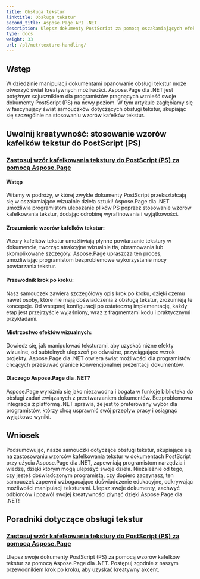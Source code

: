 ```yaml
---
title: Obsługa tekstur
linktitle: Obsługa tekstur
second_title: Aspose.Page API .NET
description: Ulepsz dokumenty PostScript za pomocą oszałamiających efektów wizualnych! Naucz się stosować wzorce kafelkowania tekstur za pomocą Aspose.Page dla .NET, korzystając z naszego przewodnika krok po kroku.
type: docs
weight: 33
url: /pl/net/texture-handling/
---
```

## Wstęp

W dziedzinie manipulacji dokumentami opanowanie obsługi tekstur może otworzyć świat kreatywnych możliwości. Aspose.Page dla .NET jest potężnym sojusznikiem dla programistów pragnących wznieść swoje dokumenty PostScript (PS) na nowy poziom. W tym artykule zagłębiamy się w fascynujący świat samouczków dotyczących obsługi tekstur, skupiając się szczególnie na stosowaniu wzorów kafelków tekstur.

## Uwolnij kreatywność: stosowanie wzorów kafelków tekstur do PostScript (PS)

### [Zastosuj wzór kafelkowania tekstury do PostScript (PS) za pomocą Aspose.Page](./apply-texture-tiling-pattern-to-postscript-ps/)

#### Wstęp
Witamy w podróży, w której zwykłe dokumenty PostScript przekształcają się w oszałamiające wizualnie dzieła sztuki! Aspose.Page dla .NET umożliwia programistom ulepszanie plików PS poprzez stosowanie wzorów kafelkowania tekstur, dodając odrobinę wyrafinowania i wyjątkowości.

#### Zrozumienie wzorów kafelków tekstur:
Wzory kafelków tekstur umożliwiają płynne powtarzanie tekstury w dokumencie, tworząc atrakcyjne wizualnie tła, obramowania lub skomplikowane szczegóły. Aspose.Page upraszcza ten proces, umożliwiając programistom bezproblemowe wykorzystanie mocy powtarzania tekstur.

#### Przewodnik krok po kroku:
Nasz samouczek zawiera szczegółowy opis krok po kroku, dzięki czemu nawet osoby, które nie mają doświadczenia z obsługą tekstur, zrozumieją te koncepcje. Od wstępnej konfiguracji po ostateczną implementację, każdy etap jest przejrzyście wyjaśniony, wraz z fragmentami kodu i praktycznymi przykładami.

#### Mistrzostwo efektów wizualnych:
Dowiedz się, jak manipulować teksturami, aby uzyskać różne efekty wizualne, od subtelnych ulepszeń po odważne, przyciągające wzrok projekty. Aspose.Page dla .NET otwiera świat możliwości dla programistów chcących przesuwać granice konwencjonalnej prezentacji dokumentów.

#### Dlaczego Aspose.Page dla .NET?
Aspose.Page wyróżnia się jako niezawodna i bogata w funkcje biblioteka do obsługi zadań związanych z przetwarzaniem dokumentów. Bezproblemowa integracja z platformą .NET sprawia, że jest to preferowany wybór dla programistów, którzy chcą usprawnić swój przepływ pracy i osiągnąć wyjątkowe wyniki.

## Wniosek

Podsumowując, nasze samouczki dotyczące obsługi tekstur, skupiające się na zastosowaniu wzorców kafelkowania tekstur w dokumentach PostScript przy użyciu Aspose.Page dla .NET, zapewniają programistom narzędzia i wiedzę, dzięki którym mogą ulepszyć swoje dzieła. Niezależnie od tego, czy jesteś doświadczonym programistą, czy dopiero zaczynasz, ten samouczek zapewni wzbogacające doświadczenie edukacyjne, odkrywając możliwości manipulacji teksturami. Ulepsz swoje dokumenty, zachwyć odbiorców i pozwól swojej kreatywności płynąć dzięki Aspose.Page dla .NET!
## Poradniki dotyczące obsługi tekstur
### [Zastosuj wzór kafelkowania tekstury do PostScript (PS) za pomocą Aspose.Page](./apply-texture-tiling-pattern-to-postscript-ps/)
Ulepsz swoje dokumenty PostScript (PS) za pomocą wzorów kafelków tekstur za pomocą Aspose.Page dla .NET. Postępuj zgodnie z naszym przewodnikiem krok po kroku, aby uzyskać kreatywny akcent.